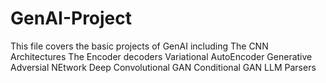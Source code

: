 # GenAI-Project

This file covers the basic projects  of GenAI including 
The CNN Architectures
The Encoder decoders
Variational AutoEncoder
Generative Adversial NEtwork
Deep Convolutional GAN
Conditional GAN
LLM Parsers


